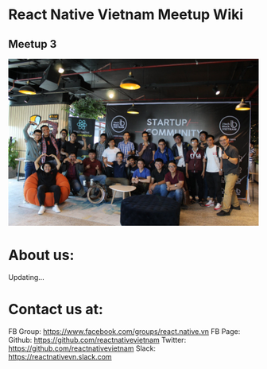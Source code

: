 # React Native Vietnam Meetup Wiki

## Meetup 3

[![Meetup 03](https://github.com/reactnativevietnam/meetups/blob/master/03/Photos/1.jpg)](/03/Photos/1.jpg)




# About us:

Updating...

# Contact us at:

FB Group: https://www.facebook.com/groups/react.native.vn
FB Page: 
Github: https://github.com/reactnativevietnam
Twitter: https://github.com/reactnativevietnam
Slack: https://reactnativevn.slack.com
